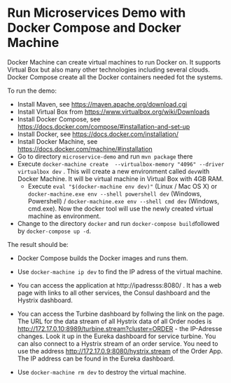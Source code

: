 Run Microservices Demo with Docker Compose and Docker Machine
==============================================

Docker Machine can create virtual machines to run Docker on. It
supports Virtual Box but also many other technologies including
several clouds. Docker Compose create all the Docker containers needed
fot the systems.

To run the demo:

- Install Maven, see https://maven.apache.org/download.cgi
- Install Virtual Box from https://www.virtualbox.org/wiki/Downloads
- Install Docker Compose, see
https://docs.docker.com/compose/#installation-and-set-up
- Install Docker, see https://docs.docker.com/installation/
- Install Docker Machine, see https://docs.docker.com/machine/#installation
- Go to directory `microservice-demo` and run `mvn package` there
- Execute `docker-machine create  --virtualbox-memory "4096" --driver
  virtualbox dev` . This will create a new environment called `dev`with Docker
  Machine. It will be virtual machine in Virtual Box with 4GB RAM.
  - Execute `eval "$(docker-machine env dev)"` (Linux / Mac OS X) or
    `docker-machine.exe env --shell powershell dev` (Windows,
    Powershell) /  `docker-machine.exe env --shell cmd dev` (Windows,
    cmd.exe). Now the docker tool will use the newly created virtual
    machine as environment.
- Change to the directory `docker` and run `docker-compose
   build`followed by `docker-compose up -d`. 


The result should be:

- Docker Compose builds the Docker images and runs them.
- Use `docker-machine ip dev` to find the IP adress of the virtual machine.
- You can access the application at http://ipadresss:8080/ . It has a
web page with links to all other services, the Consul dashboard and
the Hystrix dashboard.
- You can access the Turbine dashboard by follwing the link on the
page. The URL for the data stream of all Hystrix data of all Order
nodes is http://172.17.0.10:8989/turbine.stream?cluster=ORDER - the
IP-Adresse changes. Look it up in the Eureka dashboard for service
turbine. You can also connect to a Hystrix stream of an order service.
You need to use the address http://172.17.0.9:8080/hystrix.stream of
the Order App. The IP address can be found in the Eureka dashboard.

- Use `docker-machine rm dev` to destroy the virtual machine.
